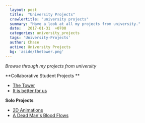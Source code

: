 ```yaml
---
  layout: post
  title:  "University Projects"
  crawlertitle: "university projects"
  summary: "Have a look at all my projects from university."
  date:   2017-01-31  +0700
  categories: university_projects
  tags: 'University-Projects'
  author: Chase
  active: University Projects
  bg: 'aside/thetower.png'
---
```

*Browse through my projects from university*

  **Collaborative Student Projects **
  * [The Tower](https://chasethehunter.github.io/uni_projects/the-tower/)
  * [It is better for us](https://chasethehunter.github.io/uni_projects/it-is-better-for-us/)
  
  **Solo Projects**
  * [2D Animations](https://chasethehunter.github.io/uni_projects/2D-Animations/)
  * [A Dead Man's Blood Flows](https://chasethehunter.github.io/uni_projects/freestyle-week/)

